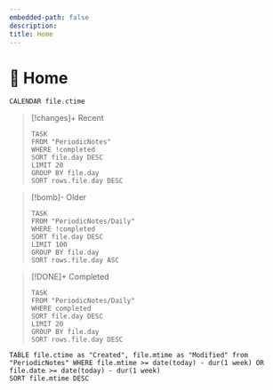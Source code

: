 ```yaml
---
embedded-path: false
description:
title: Home
---
```


# 🏡 Home

```dataview
CALENDAR file.ctime
```

> [!changes]+ Recent
> ```dataview
> TASK
> FROM "PeriodicNotes"
> WHERE !completed
> SORT file.day DESC
> LIMIT 20
> GROUP BY file.day
> SORT rows.file.day DESC
> ```

> [!bomb]- Older
> ```dataview
> TASK
> FROM "PeriodicNotes/Daily"
> WHERE !completed
> SORT file.day DESC
> LIMIT 100 
> GROUP BY file.day
> SORT rows.file.day ASC
> ```

> [!DONE]+ Completed
> ```dataview
> TASK
> FROM "PeriodicNotes/Daily"
> WHERE completed
> SORT file.day DESC
> LIMIT 20
> GROUP BY file.day
> SORT rows.file.day DESC
> ```


```dataview
TABLE file.ctime as "Created", file.mtime as "Modified" from "PeriodicNotes" WHERE file.mtime >= date(today) - dur(1 week) OR file.date >= date(today) - dur(1 week)
SORT file.mtime DESC
```